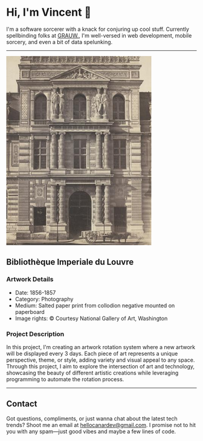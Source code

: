 <html>

# Hi, I'm Vincent 👋
I'm a software sorcerer with a knack for conjuring up cool stuff.
Currently spellbinding folks at [GRAUW.](https://grauw.fr), I'm well-versed in web development, mobile sorcery, and even a bit of data spelunking.
___

![Artwork](picture/artwork.jpg)
## Bibliothèque Imperiale du Louvre
### Artwork Details
- Date: 1856-1857
- Category: Photography
- Medium: Salted paper print from collodion negative mounted on paperboard
- Image rights: © Courtesy National Gallery of Art, Washington

### Project Description
In this project, I'm creating an artwork rotation system
where a new artwork will be displayed every 3 days. Each piece
of art represents a unique perspective, theme, or style, adding
variety and visual appeal to any space. Through this project, I aim
to explore the intersection of art and technology, showcasing the beauty
of different artistic creations while leveraging programming to automate
the rotation process.

___

## Contact
Got questions, compliments, or just wanna chat about the latest tech trends? Shoot me an email at [hellocanardev@gmail.com](mailto:hellocanardev@gmail.com). I promise not to hit you with any spam—just good vibes and maybe a few lines of code.

</html>
